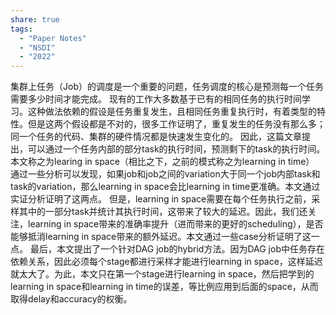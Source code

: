 ```yaml
---
share: true
tags:
  - "Paper Notes"
  - "NSDI"
  - "2022"
---
```


集群上任务（Job）的调度是一个重要的问题，任务调度的核心是预测每一个任务需要多少时间才能完成。
现有的工作大多数基于已有的相同任务的执行时间学习。这种做法依赖的假设是任务重复发生，且相同任务重复执行时，有着类型的特性。但是这两个假设都是不对的，很多工作证明了，重复发生的任务没有那么多；同一个任务的代码、集群的硬件情况都是快速发生变化的。
因此，这篇文章提出，可以通过一个任务内部的部分task的执行时间，预测剩下的task的执行时间。本文称之为learing in space（相比之下，之前的模式称之为learning in time）
通过一些分析可以发现，如果job和job之间的variation大于同一个job内部task和task的variation，那么learning in space会比learning in time更准确。本文通过实证分析证明了这两点。
但是，learning in space需要在每个任务执行之前，采样其中的一部分task并统计其执行时间，这带来了较大的延迟。因此，我们还关注，learning in space带来的准确率提升（进而带来的更好的scheduling），是否能够抵消learning in space带来的额外延迟。本文通过一些case分析证明了这一点。
最后，本文提出了一个针对DAG job的hybrid方法。因为DAG job中任务存在依赖关系，因此必须每个stage都进行采样才能进行learning in space，这样延迟就太大了。为此，本文只在第一个stage进行learning in space，然后把学到的learning in space和learning in time的误差，等比例应用到后面的space，从而取得delay和accuracy的权衡。